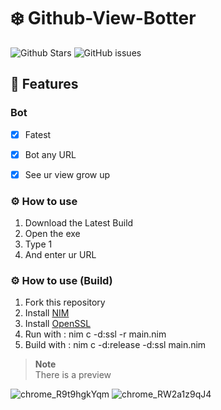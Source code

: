 # ❄️ Github-View-Botter
![Github Stars](https://img.shields.io/github/stars/Unknown-user-dev/Github-View-Botter?style=for-the-badge)
![GitHub issues](https://img.shields.io/github/issues-raw/Unknown-user-dev/Github-View-Botter?style=for-the-badge)

## 📝 Features

### Bot
- [x] Fatest
- [x] Bot any URL
- [x] See ur view grow up

  
### ⚙️ How to use
1. Download the Latest Build
2. Open the exe
3. Type 1
4. And enter ur URL
   
### ⚙️ How to use (Build)
1. Fork this repository
2. Install [NIM](https://nim-lang.org/)
3. Install [OpenSSL](https://slproweb.com/products/Win32OpenSSL.html)
4. Run with : nim c -d:ssl -r main.nim
5. Build with : nim c -d:release -d:ssl main.nim

> **Note**  
> There is a preview

![chrome_R9t9hgkYqm](https://github.com/Unknown-user-dev/Github-View-Botter/assets/69392977/8adb1aec-adf3-40a1-9361-f5c0d7054a5b)
![chrome_RW2a1z9qJ4](https://github.com/Unknown-user-dev/Github-View-Botter/assets/69392977/ef8a8221-2a3b-4251-9821-61f7c5d9ed01)
